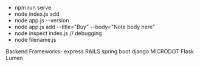 - npm run serve
- node index.js add
- node app.js --version
- node app.js add --title="Buy" --body="Note body here"
- node inspect index.js  // debugging
- node filename.js


Backend Frameworks-
express
RAILS
spring boot
django
MICRODOT
Flask
Lumen